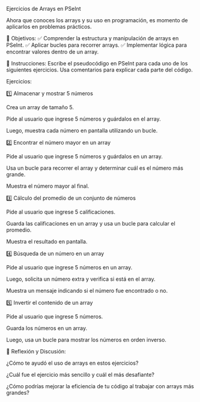 Ejercicios de Arrays en PSeInt 

Ahora que conoces los arrays y su uso en programación, es momento de aplicarlos en problemas prácticos. 

📌 Objetivos: 
✅ Comprender la estructura y manipulación de arrays en PSeInt. 
✅ Aplicar bucles para recorrer arrays. 
✅ Implementar lógica para encontrar valores dentro de un array. 

📌 Instrucciones: 
Escribe el pseudocódigo en PSeInt para cada uno de los siguientes ejercicios. Usa comentarios para explicar cada parte del código. 

Ejercicios: 

1️⃣ Almacenar y mostrar 5 números 

Crea un array de tamaño 5. 

Pide al usuario que ingrese 5 números y guárdalos en el array. 

Luego, muestra cada número en pantalla utilizando un bucle. 

2️⃣ Encontrar el número mayor en un array 

Pide al usuario que ingrese 5 números y guárdalos en un array. 

Usa un bucle para recorrer el array y determinar cuál es el número más grande. 

Muestra el número mayor al final. 

3️⃣ Cálculo del promedio de un conjunto de números 

Pide al usuario que ingrese 5 calificaciones. 

Guarda las calificaciones en un array y usa un bucle para calcular el promedio. 

Muestra el resultado en pantalla. 

4️⃣ Búsqueda de un número en un array 

Pide al usuario que ingrese 5 números en un array. 

Luego, solicita un número extra y verifica si está en el array. 

Muestra un mensaje indicando si el número fue encontrado o no. 

5️⃣ Invertir el contenido de un array 

Pide al usuario que ingrese 5 números. 

Guarda los números en un array. 

Luego, usa un bucle para mostrar los números en orden inverso. 

📌 Reflexión y Discusión: 

¿Cómo te ayudó el uso de arrays en estos ejercicios? 

¿Cuál fue el ejercicio más sencillo y cuál el más desafiante? 

¿Cómo podrías mejorar la eficiencia de tu código al trabajar con arrays más grandes? 